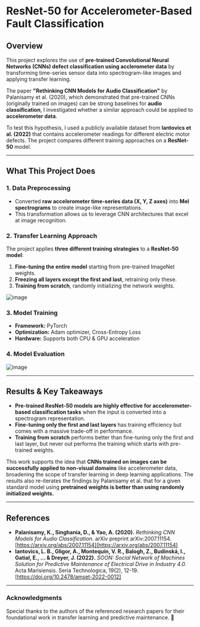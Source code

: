 # ResNet-50 for Accelerometer-Based Fault Classification

## Overview
This project explores the use of **pre-trained Convolutional Neural Networks (CNNs)  defect classification using acclerometer data** by transforming time-series sensor data into spectrogram-like images and applying transfer learning.

The paper **"Rethinking CNN Models for Audio Classification"** by Palanisamy et al. (2020), which demonstrated that pre-trained CNNs (originally trained on images) can be strong baselines for **audio classification**, I investigated whether a similar approach could be applied to **accelerometer data**.

To test this hypothesis, I used a publicly available dataset from **Iantovics et al. (2022)** that contains accelerometer readings for different electric motor defects. The project compares different training approaches on a **ResNet-50** model.

---

## What This Project Does

### **1. Data Preprocessing**
- Converted **raw accelerometer time-series data (X, Y, Z axes)** into **Mel spectrograms** to create image-like representations.
- This transformation allows us to leverage CNN architectures that excel at image recognition.

### **2. Transfer Learning Approach**
The project applies **three different training strategies** to a **ResNet-50 model**:
1. **Fine-tuning the entire model** starting from pre-trained ImageNet weights.
2. **Freezing all layers except the first and last**, retraining only these.
3. **Training from scratch**, randomly initializing the network weights.

![image](https://github.com/user-attachments/assets/41c7f5ec-72fc-4e5c-89cc-8158ea0197c3)


### **3. Model Training**
- **Framework:** PyTorch
- **Optimization:** Adam optimizer, Cross-Entropy Loss
- **Hardware:** Supports both CPU & GPU acceleration

### **4. Model Evaluation**
![image](https://github.com/user-attachments/assets/5f52f914-4fd2-49ac-9717-15a3d1f1ee7b)

---

## Results & Key Takeaways
- **Pre-trained ResNet-50 models are highly effective for accelerometer-based classification tasks** when the input is converted into a spectrogram representation.
- **Fine-tuning only the first and last layers** has training efficiency but comes with a massive trade-off in performance.
- **Training from scratch** performs better than fine-tuning only the first and last layer, but never out performs the training which starts with pre-trained weights. 

This work supports the idea that **CNNs trained on images can be successfully applied to non-visual domains** like accelerometer data, broadening the scope of transfer learning in deep learning applications. The results also re-iterates the findings by Palanisamy et al. that for a given standard model using **pretrained weights is better than using randomly initialized weights.**

---

## References
- **Palanisamy, K., Singhania, D., & Yao, A. (2020).** *Rethinking CNN Models for Audio Classification.* arXiv preprint arXiv:2007.11154. [https://arxiv.org/abs/2007.11154](https://arxiv.org/abs/2007.11154)
- **Iantovics, L. B., Gligor, A., Montequín, V. R., Balogh, Z., Budinská, I., Gatial, E., ... & Dreyer, J. (2022).** *SOON: Social Network of Machines Solution for Predictive Maintenance of Electrical Drive in Industry 4.0.* Acta Marisiensis. Seria Technologica, 19(2), 12-19. [https://doi.org/10.2478/amset-2022-0012]

---

### **Acknowledgments**
Special thanks to the authors of the referenced research papers for their foundational work in transfer learning and predictive maintenance. 🚀

